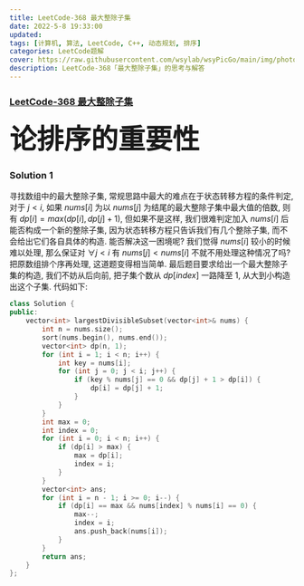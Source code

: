 ```yaml
---
title: LeetCode-368 最大整除子集 
date: 2022-5-8 19:33:00
updated:
tags: [计算机, 算法, LeetCode, C++, 动态规划, 排序]
categories: LeetCode题解
cover: https://raw.githubusercontent.com/wsylab/wsyPicGo/main/img/photo-1514828260103-1e9bf9a58446
description: LeetCode-368「最大整除子集」的思考与解答
---
```

### [LeetCode-368 最大整除子集](https://leetcode.cn/problems/largest-divisible-subset/)

<font size=8>**论排序的重要性**</font>
### Solution 1
寻找数组中的最大整除子集, 常规思路中最大的难点在于状态转移方程的条件判定, 对于 $j < i$, 如果 $nums[i]$ 为以 $nums[j]$ 为结尾的最大整除子集中最大值的倍数, 则有 $dp[i] = max(dp[i], dp[j] + 1)$, 但如果不是这样, 我们很难判定加入 $nums[i]$ 后能否构成一个新的整除子集, 因为状态转移方程只告诉我们有几个整除子集, 而不会给出它们各自具体的构造.
能否解决这一困境呢? 
我们觉得 $nums[i]$ 较小的时候难以处理, 那么保证对 $\forall j < i$ 有 $nums[j] < nums[i]$ 不就不用处理这种情况了吗? 把原数组排个序再处理, 这道题变得相当简单.
最后题目要求给出一个最大整除子集的构造, 我们不妨从后向前, 把子集个数从 $dp[index]$ 一路降至 $1$, 从大到小构造出这个子集.
代码如下:
```C++
class Solution {
public:
    vector<int> largestDivisibleSubset(vector<int>& nums) {
        int n = nums.size();
        sort(nums.begin(), nums.end());
        vector<int> dp(n, 1);
        for (int i = 1; i < n; i++) {
            int key = nums[i];
            for (int j = 0; j < i; j++) {
                if (key % nums[j] == 0 && dp[j] + 1 > dp[i]) {
                    dp[i] = dp[j] + 1;
                }
            }
        }
        int max = 0;
        int index = 0;
        for (int i = 0; i < n; i++) {
            if (dp[i] > max) {
                max = dp[i];
                index = i;
            }
        }
        vector<int> ans;
        for (int i = n - 1; i >= 0; i--) {
            if (dp[i] == max && nums[index] % nums[i] == 0) {
                max--;
                index = i;
                ans.push_back(nums[i]);
            }
        }
        return ans;
    }
};
```